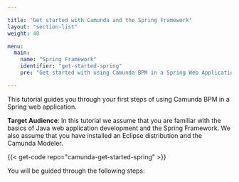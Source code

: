 ```yaml
---

title: 'Get started with Camunda and the Spring Framework'
layout: "section-list"
weight: 40

menu:
  main:
    name: "Spring Framework"
    identifier: "get-started-spring"
    pre: "Get started with using Camunda BPM in a Spring Web Application."

---
```


This tutorial guides you through your first steps of using Camunda BPM in a Spring web application.

**Target Audience**:
In this tutorial we assume that you are familiar with the basics of Java web application development and the Spring Framework. We also assume that you have installed an Eclipse distribution and the Camunda Modeler.

{{< get-code repo="camunda-get-started-spring" >}}

You will be guided through the following steps:
